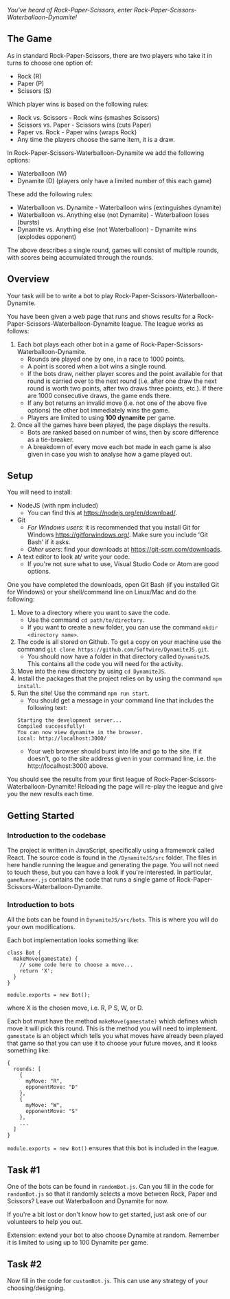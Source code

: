 _You've heard of Rock-Paper-Scissors, enter Rock-Paper-Scissors-Waterballoon-Dynamite!_

## The Game

As in standard Rock-Paper-Scissors, there are two players who take it in turns to choose one option of:
* Rock (R)
* Paper (P)
* Scissors (S)

Which player wins is based on the following rules:
* Rock vs. Scissors - Rock wins (smashes Scissors)
* Scissors vs. Paper - Scissors wins (cuts Paper)
* Paper vs. Rock - Paper wins (wraps Rock)
* Any time the players choose the same item, it is a draw.

In Rock-Paper-Scissors-Waterballoon-Dynamite we add the following options:
* Waterballoon (W)
* Dynamite (D) (players only have a limited number of this each game)

These add the following rules:
* Waterballoon vs. Dynamite - Waterballoon wins (extinguishes dynamite)
* Waterballoon vs. Anything else (not Dynamite) - Waterballoon loses (bursts)
* Dynamite vs. Anything else (not Waterballoon) - Dynamite wins (explodes opponent)

The above describes a single round, games will consist of multiple rounds, with scores being accumulated through the rounds.

## Overview

Your task will be to write a bot to play Rock-Paper-Scissors-Waterballoon-Dynamite.

You have been given a web page that runs and shows results for a Rock-Paper-Scissors-Waterballoon-Dynamite league. The league works as follows:
1. Each bot plays each other bot in a game of Rock-Paper-Scissors-Waterballoon-Dynamite.
    * Rounds are played one by one, in a race to 1000 points.
    * A point is scored when a bot wins a single round.
    * If the bots draw, neither player scores and the point available for that round is carried over to the next round (i.e. after one draw the next round is worth two points, after two draws three points, etc.). If there are 1000 consecutive draws, the game ends there.
    * If any bot returns an invalid move (i.e. not one of the above five options) the other bot immediately wins the game.
    * Players are limited to using **100 dynamite** per game.
2. Once all the games have been played, the page displays the results.
    * Bots are ranked based on number of wins, then by score difference as a tie-breaker.
    * A breakdown of every move each bot made in each game is also given in case you wish to analyse how a game played out.

## Setup

You will need to install:
* NodeJS (with npm included)
  * You can find this at https://nodejs.org/en/download/.
* Git
  * _For Windows users_: it is recommended that you install Git for Windows https://gitforwindows.org/. Make sure you include 'Git Bash' if it asks.
  * _Other users_: find your downloads at https://git-scm.com/downloads.
* A text editor to look at/ write your code.
  * If you're not sure what to use, Visual Studio Code or Atom are good options.

One you have completed the downloads, open Git Bash (if you installed Git for Windows) or your shell/command line on Linux/Mac and do the following:
1. Move to a directory where you want to save the code.
    * Use the command `cd path/to/directory`.
    * If you want to create a new folder, you can use the command `mkdir <directory name>`.
2. The code is all stored on Github. To get a copy on your machine use the command `git clone https://github.com/Softwire/DynamiteJS.git`.
    * You should now have a folder in that directory called `DynamiteJS`. This contains all the code you will need for the activity.
3. Move into the new directory by using `cd DynamiteJS`.
4. Install the packages that the project relies on by using the command `npm install`.
5. Run the site! Use the command `npm run start`.
    * You should get a message in your command line that includes the following text:
    ```
    Starting the development server...
    Compiled successfully!
    You can now view dynamite in the browser.
    Local: http://localhost:3000/
    ```
    * Your web browser should burst into life and go to the site. If it doesn't, go to the site address given in your command line, i.e. the http://localhost:3000 above.

You should see the results from your first league of Rock-Paper-Scissors-Waterballoon-Dynamite! Reloading the page will re-play the league and give you the new results each time.

## Getting Started

### Introduction to the codebase
The project is written in JavaScript, specifically using a framework called React. The source code is found in the `/DynamiteJS/src` folder. The files in here handle running the league and generating the page. You will not need to touch these, but you can have a look if you're interested. In particular, `gameRunner.js` contains the code that runs a single game of Rock-Paper-Scissors-Waterballoon-Dynamite.

### Introduction to bots
All the bots can be found in `DynamiteJS/src/bots`. This is where you will do your own modifications.

Each bot implementation looks something like:
```
class Bot {
  makeMove(gamestate) {
    // some code here to choose a move...
    return 'X';
  }
}

module.exports = new Bot();
```
where X is the chosen move, i.e. R, P S, W, or D.

Each bot must have the method `makeMove(gamestate)` which defines which move it will pick this round. This is the method you will need to implement. `gamestate` is an object which tells you what moves have already been played that game so that you can use it to choose your future moves, and it looks something like:
```
{
  rounds: [
    {
      myMove: "R",
      opponentMove: "D"
    },
    {
      myMove: "W",
      opponentMove: "S"
    },
    ...
  ]
}
```

`module.exports = new Bot()` ensures that this bot is included in the league.

## Task #1
One of the bots can be found in `randomBot.js`. Can you fill in the code for `randomBot.js` so that it randomly selects a move between Rock, Paper and Scissors? Leave out Waterballoon and Dynamite for now.

If you're a bit lost or don't know how to get started, just ask one of our volunteers to help you out.

Extension: extend your bot to also choose Dynamite at random. Remember it is limited to using up to 100 Dynamite per game.

## Task #2
Now fill in the code for `customBot.js`. This can use any strategy of your choosing/designing.
